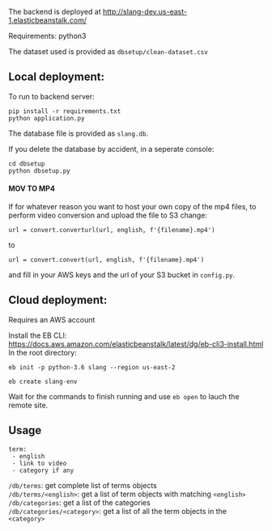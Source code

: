 The backend is deployed at http://slang-dev.us-east-1.elasticbeanstalk.com/

Requirements: python3

The dataset used is provided as `dbsetup/clean-dataset.csv`

## Local deployment:
To run to backend server:

```
pip install -r requirements.txt
python application.py
```

The database file is provided as `slang.db`.

If you delete the database by accident, in a seperate console:
```
cd dbsetup
python dbsetup.py
```

#### MOV TO MP4
If for whatever reason you want to host your own copy of the mp4 files, to perform video conversion and upload the file to S3 change:
```
url = convert.converturl(url, english, f'{filename}.mp4')
```
to 
```
url = convert.convert(url, english, f'{filename}.mp4')
```
and  fill in your AWS keys and the url of your S3 bucket in `config.py`.

## Cloud deployment:
Requires an AWS account

Install the EB CLI: https://docs.aws.amazon.com/elasticbeanstalk/latest/dg/eb-cli3-install.html  
In the root directory:

```
eb init -p python-3.6 slang --region us-east-2

eb create slang-env
```
Wait for the commands to finish running and use `eb open` to lauch the remote site.

## Usage
```
term:
 - english
 - link to video
 - category if any
```

`/db/terms`: get complete list of terms objects  
`/db/terms/<english>`: get a list of term objects with matching `<english>`  
`/db/categories`: get a list of the categories  
`/db/categories/<category>`: get a list of all the term objects in the `<category>`
